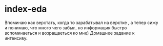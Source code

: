 # index-eda
Впоминаю как верстать, когда то зарабатывал на верстке , а тепер сижу и понимаю, что много чего забыл, но информация быстро вспоминаеться и возращаеться ко мне)
Домашнее задание к интенсиву.
